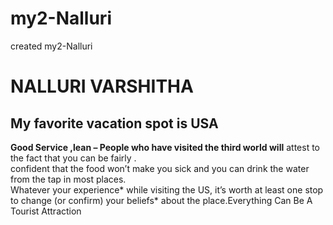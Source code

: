 # my2-Nalluri
created my2-Nalluri 
# NALLURI VARSHITHA
## My favorite vacation spot is USA
**Good Service ,lean – People who have visited the third world will** attest to the fact that you can be fairly .<br>confident that the food won’t make you sick and you can drink the water from the tap in most places.<br> Whatever your experience* while visiting the US, it’s worth at least one stop to change (or confirm) your beliefs* about the place.Everything Can Be A Tourist Attraction

